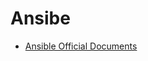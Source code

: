 # Ansibe

- [Ansible Official Documents](http://docs.ansible.com/ansible/latest/intro_installation.html)
